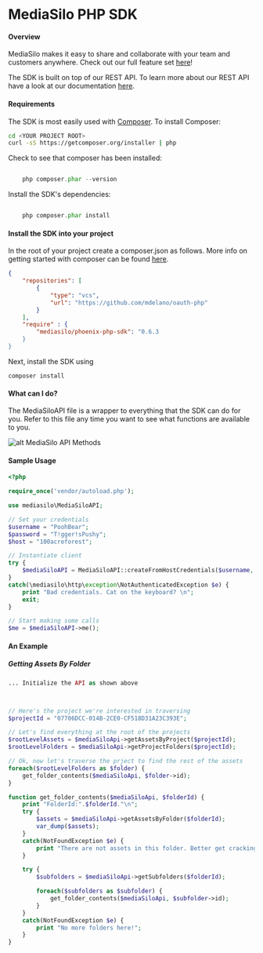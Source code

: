 MediaSilo PHP SDK
===============
#### Overview

MediaSilo makes it easy to share and collaborate with your team and customers anywhere. Check out our full feature set [here](https://www.mediasilo.com/features.php)!

The SDK is built on top of our REST API. To learn more about our REST API have a look at our documentation [here](http://developers.mediasilo.com/).

#### Requirements

The SDK is most easily used with [Composer](https://getcomposer.org). To install Composer:
```bash
cd <YOUR PROJECT ROOT>
curl -sS https://getcomposer.org/installer | php
```   

Check to see that composer has been installed:
```php

    php composer.phar --version
```

Install the SDK's dependencies:
```php

    php composer.phar install
```

#### Install the SDK into your project

In the root of your project create a composer.json as follows. More info on getting started with composer can be found [here](https://getcomposer.org/doc/00-intro.md). 

```json
{
    "repositories": [
        {
            "type": "vcs",
            "url": "https://github.com/mdelano/oauth-php"
        }
    ],
    "require" : {
        "mediasilo/phoenix-php-sdk": "0.6.3
    }
}
```

Next, install the SDK using
```shell
composer install
```
#### What can I do?
The MediaSiloAPI file is a wrapper to everything that the SDK can do for you. Refer to this file any time you want to see what functions are available to you.

![alt MediaSilo API Methods](https://s3.amazonaws.com/mediasilo-phoenix-php-sdk/apiMenu.jpg)
#### Sample Usage

```php
<?php

require_once('vendor/autoload.php');

use mediasilo\MediaSiloAPI;

// Set your credentials
$username = "PoohBear";
$password = "T!gger!sPushy";
$host = "100acreforest";

// Instantiate client
try {
    $mediaSiloAPI = MediaSiloAPI::createFromHostCredentials($username, $password, $host);
}
catch(\mediasilo\http\exception\NotAuthenticatedException $e) {
    print "Bad credentials. Cat on the keyboard? \n";
    exit;
}

// Start making some calls
$me = $mediaSiloAPI->me();
```
#### An Example

##### Getting Assets By Folder

```php
... Initialize the API as shown above



// Here's the project we're interested in traversing
$projectId = "07706DCC-014B-2CE0-CF518D31A23C393E";

// Let's find everything at the root of the projects
$rootLevelAssets = $mediaSiloApi->getAssetsByProject($projectId);
$rootLevelFolders = $mediaSiloApi->getProjectFolders($projectId);

// Ok, now let's traverse the prject to find the rest of the assets
foreach($rootLevelFolders as $folder) {
    get_folder_contents($mediaSiloApi, $folder->id);
}

function get_folder_contents($mediaSiloApi, $folderId) {
    print "FolderId:".$folderId."\n";
    try {
        $assets = $mediaSiloApi->getAssetsByFolder($folderId);
        var_dump($assets);
    }
    catch(NotFoundException $e) {
        print "There are not assets in this folder. Better get cracking and add some! \n";
    }

    try {
        $subfolders = $mediaSiloApi->getSubfolders($folderId);

        foreach($subfolders as $subfolder) {
            get_folder_contents($mediaSiloApi, $subfolder->id);
        }
    }
    catch(NotFoundException $e) {
        print "No more folders here!";
    }
}
```
